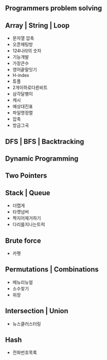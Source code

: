 ## Programmers problem solving

## Array | String | Loop
- 문자열 압축
- 오픈채팅방
- 124나라의 숫자
- 기능개발
- 가장큰수
- 영어끝말잇기
- H-index
- 튜플
- 2개이하로다른비트
- 삼각달팽이
- 캐시
- 예상대진표
- 파일명정렬
- 압축
- 방금그곡


## DFS | BFS | Backtracking

## Dynamic Programming

## Two Pointers

## Stack | Queue
- 더맵게
- 타켓넘버
- 짝지어제거하기
- 다리를지나는트럭

## Brute force
- 카펫

## Permutations | Combinations
- 메뉴리뉴얼
- 소수찾기
- 위장

## Intersection | Union
- 뉴스클러스터링

## Hash
- 전화번호목록